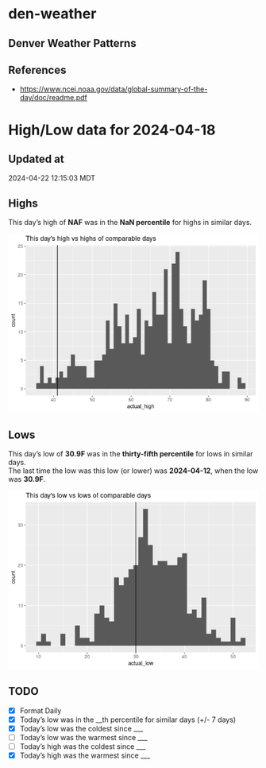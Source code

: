 

# den-weather

## Denver Weather Patterns

## References

- <https://www.ncei.noaa.gov/data/global-summary-of-the-day/doc/readme.pdf>

# High/Low data for 2024-04-18

## Updated at

2024-04-22 12:15:03 MDT

## Highs

This day’s high of **NAF** was in the **NaN percentile** for highs in
similar days.

![](readme_files/figure-commonmark/unnamed-chunk-4-1.png)

## Lows

This day’s low of **30.9F** was in the **thirty-fifth percentile** for
lows in similar days.  
The last time the low was this low (or lower) was **2024-04-12**, when
the low was **30.9F**.

![](readme_files/figure-commonmark/unnamed-chunk-6-1.png)

## TODO

- [x] Format Daily
- [x] Today’s low was in the \_\_th percentile for similar days (+/- 7
  days)
- [x] Today’s low was the coldest since \_\_\_
- [ ] Today’s low was the warmest since \_\_\_
- [ ] Today’s high was the coldest since \_\_\_
- [x] Today’s high was the warmest since \_\_\_
